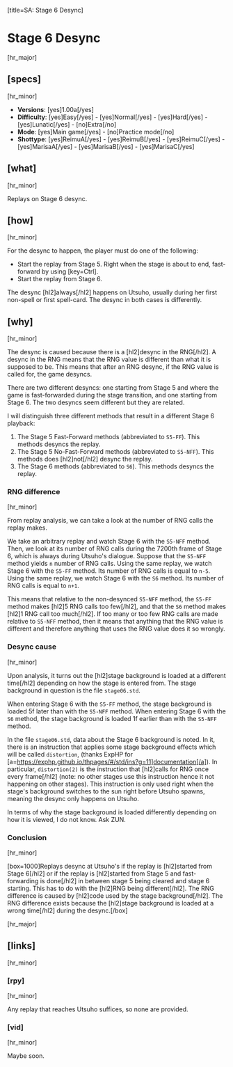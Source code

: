 [title=SA: Stage 6 Desync]
# Stage 6 Desync
[hr_major]

## [specs]
[hr_minor]  

* **Versions**: [yes]1.00a[/yes] 
* **Difficulty**: [yes]Easy[/yes] - [yes]Normal[/yes] - [yes]Hard[/yes] - [yes]Lunatic[/yes] - [no]Extra[/no]
* **Mode**: [yes]Main game[/yes] - [no]Practice mode[/no]
* **Shottype**: [yes]ReimuA[/yes] - [yes]ReimuB[/yes] - [yes]ReimuC[/yes] - [yes]MarisaA[/yes] - [yes]MarisaB[/yes] - [yes]MarisaC[/yes]

## [what]
[hr_minor]

Replays on Stage 6 desync.

## [how]
[hr_minor]

For the desync to happen, the player must do one of the following:
+ Start the replay from Stage 5. Right when the stage is about to end, fast-forward by using [key=Ctrl].
+ Start the replay from Stage 6.

The desync [hl2]always[/hl2] happens on Utsuho, usually during her first non-spell or first spell-card. The desync in both cases is differently.

## [why]
[hr_minor]

The desync is caused because there is a [hl2]desync in the RNG[/hl2]. A desync in the RNG means that the RNG value is different than what it is supposed to be. This means that after an RNG desync, if the RNG value is called for, the game desyncs.

There are two different desyncs: one starting from Stage 5 and where the game is fast-forwarded during the stage transition, and one starting from Stage 6. The two desyncs seem different but they are related.

I will distinguish three different methods that result in a different Stage 6 playback:
1. The Stage 5 Fast-Forward methods (abbreviated to ``S5-FF``). This methods desyncs the replay.
2. The Stage 5 No-Fast-Forward methods (abbreviated to ``S5-NFF``). This methods does [hl2]not[/hl2] desync the replay.
3. The Stage 6 methods (abbreviated to ``S6``). This methods desyncs the replay.

### RNG difference
[hr_minor]

From replay analysis, we can take a look at the number of RNG calls the replay makes.

We take an arbitrary replay and watch Stage 6 with the ``S5-NFF`` method. Then, we look at its number of RNG calls during the 7200th frame of Stage 6, which is always during Utsuho's dialogue. Suppose that the ``S5-NFF`` method yields ``n`` number of RNG calls.
Using the same replay, we watch Stage 6 with the ``S5-FF`` method. Its number of RNG calls is equal to ``n-5``.
Using the same replay, we watch Stage 6 with the ``S6`` method. Its number of RNG calls is equal to ``n+1``.

This means that relative to the non-desynced ``S5-NFF`` method, the ``S5-FF`` method makes [hl2]5 RNG calls too few[/hl2], and that the ``S6`` method makes [hl2]1 RNG call too much[/hl2]. If too many or too few RNG calls are made relative to ``S5-NFF`` method, then it means that anything that the RNG value is different and therefore anything that uses the RNG value does it so wrongly.

### Desync cause
[hr_minor]

Upon analysis, it turns out the [hl2]stage background is loaded at a different time[/hl2] depending on how the stage is entered from. The stage background in question is the file ``stage06.std``.

When entering Stage 6 with the ``S5-FF`` method, the stage background is loaded 5f later than with the ``S5-NFF`` method.
When entering Stage 6 with the ``S6`` method, the stage background is loaded 1f earlier than with the ``S5-NFF`` method.

In the file ``stage06.std``, data about the Stage 6 background is noted. In it, there is an instruction that applies some stage background effects which will be called ``distortion``, (thanks ExpHP for [a=https://exphp.github.io/thpages/#/std/ins?g=11]documentation[/a]).
In particular, ``distortion(2)`` is the instruction that [hl2]calls for RNG once every frame[/hl2] (note: no other stages use this instruction hence it not happening on other stages). This instruction is only used right when the stage's background switches to the sun right before Utsuho spawns, meaning the desync only happens on Utsuho.

In terms of why the stage background is loaded differently depending on how it is viewed, I do not know. Ask ZUN.

### Conclusion
[hr_minor]

[box=1000]Replays desync at Utsuho's if the replay is [hl2]started from Stage 6[/hl2] or if the replay is [hl2]started from Stage 5 and fast-forwarding is done[/hl2] in between stage 5 being cleared and stage 6 starting. This has to do with the [hl2]RNG being different[/hl2]. The RNG difference is caused by [hl2]code used by the stage background[/hl2]. The RNG difference exists because the [hl2]stage background is loaded at a wrong time[/hl2] during the desync.[/box]


[hr_major]
## [links]
[hr_minor]
### [rpy]
[hr_minor]

Any replay that reaches Utsuho suffices, so none are provided.

### [vid]
[hr_minor]

Maybe soon.

